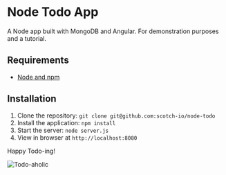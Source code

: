 Node Todo App
=========

A Node app built with MongoDB and Angular. For demonstration purposes and a tutorial.

Requirements
------------
- [Node and npm](http://nodejs.org)

Installation
-----------
1. Clone the repository: `git clone git@github.com:scotch-io/node-todo`
2. Install the application: `npm install`
3. Start the server: `node server.js`
4. View in browser at `http://localhost:8080`

Happy Todo-ing!

![Todo-aholic](https://2ytjha.dm2301.livefilestore.com/y2pHEl5n2ntyHE_DP8mokyYLKqjNkA6U9tGV2ugIe-i0WzmKlrMEL8jYkIwPMoSLzUOLSc_SoQKr7ZVNMQWCjX2xF3i2dnHSUIz3uZrt2emW3k/todoaholic.png?psid=1)

